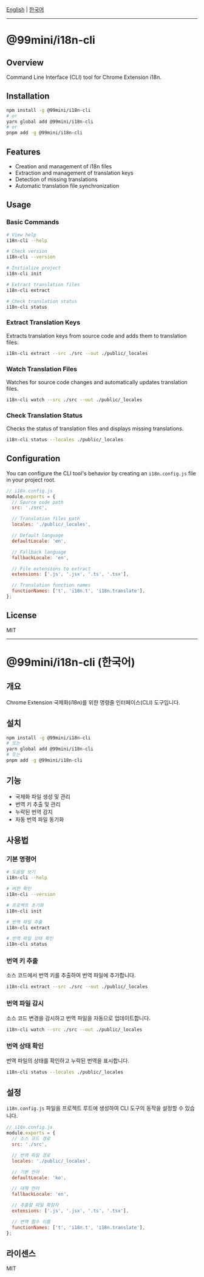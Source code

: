 [English](#@99mini-i18n-cli) | [한국어](#@99mini-i18n-cli-한국어)

---

# @99mini/i18n-cli

## Overview

Command Line Interface (CLI) tool for Chrome Extension i18n.

## Installation

```bash
npm install -g @99mini/i18n-cli
# or
yarn global add @99mini/i18n-cli
# or
pnpm add -g @99mini/i18n-cli
```

## Features

- Creation and management of i18n files
- Extraction and management of translation keys
- Detection of missing translations
- Automatic translation file synchronization

## Usage

### Basic Commands

```bash
# View help
i18n-cli --help

# Check version
i18n-cli --version

# Initialize project
i18n-cli init

# Extract translation files
i18n-cli extract

# Check translation status
i18n-cli status
```

### Extract Translation Keys

Extracts translation keys from source code and adds them to translation files.

```bash
i18n-cli extract --src ./src --out ./public/_locales
```

### Watch Translation Files

Watches for source code changes and automatically updates translation files.

```bash
i18n-cli watch --src ./src --out ./public/_locales
```

### Check Translation Status

Checks the status of translation files and displays missing translations.

```bash
i18n-cli status --locales ./public/_locales
```

## Configuration

You can configure the CLI tool's behavior by creating an `i18n.config.js` file in your project root.

```javascript
// i18n.config.js
module.exports = {
  // Source code path
  src: './src',

  // Translation files path
  locales: './public/_locales',

  // Default language
  defaultLocale: 'en',

  // Fallback language
  fallbackLocale: 'en',

  // File extensions to extract
  extensions: ['.js', '.jsx', '.ts', '.tsx'],

  // Translation function names
  functionNames: ['t', 'i18n.t', 'i18n.translate'],
};
```

## License

MIT

---

# @99mini/i18n-cli (한국어)

## 개요

Chrome Extension 국제화(i18n)를 위한 명령줄 인터페이스(CLI) 도구입니다.

## 설치

```bash
npm install -g @99mini/i18n-cli
# 또는
yarn global add @99mini/i18n-cli
# 또는
pnpm add -g @99mini/i18n-cli
```

## 기능

- 국제화 파일 생성 및 관리
- 번역 키 추출 및 관리
- 누락된 번역 감지
- 자동 번역 파일 동기화

## 사용법

### 기본 명령어

```bash
# 도움말 보기
i18n-cli --help

# 버전 확인
i18n-cli --version

# 프로젝트 초기화
i18n-cli init

# 번역 파일 추출
i18n-cli extract

# 번역 파일 상태 확인
i18n-cli status
```

### 번역 키 추출

소스 코드에서 번역 키를 추출하여 번역 파일에 추가합니다.

```bash
i18n-cli extract --src ./src --out ./public/_locales
```

### 번역 파일 감시

소스 코드 변경을 감시하고 번역 파일을 자동으로 업데이트합니다.

```bash
i18n-cli watch --src ./src --out ./public/_locales
```

### 번역 상태 확인

번역 파일의 상태를 확인하고 누락된 번역을 표시합니다.

```bash
i18n-cli status --locales ./public/_locales
```

## 설정

`i18n.config.js` 파일을 프로젝트 루트에 생성하여 CLI 도구의 동작을 설정할 수 있습니다.

```javascript
// i18n.config.js
module.exports = {
  // 소스 코드 경로
  src: './src',

  // 번역 파일 경로
  locales: './public/_locales',

  // 기본 언어
  defaultLocale: 'ko',

  // 대체 언어
  fallbackLocale: 'en',

  // 추출할 파일 확장자
  extensions: ['.js', '.jsx', '.ts', '.tsx'],

  // 번역 함수 이름
  functionNames: ['t', 'i18n.t', 'i18n.translate'],
};
```

## 라이센스

MIT
